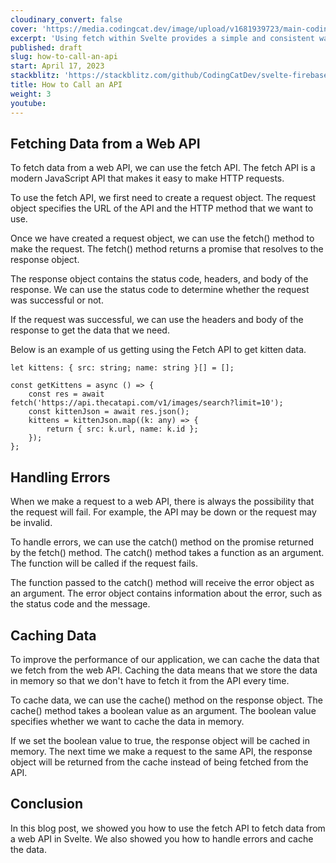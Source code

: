 ```yaml
---
cloudinary_convert: false
cover: 'https://media.codingcat.dev/image/upload/v1681939723/main-codingcatdev-photo/courses/svelte/how-to-call-an-api.png'
excerpt: 'Using fetch within Svelte provides a simple and consistent way to make HTTP requests.'
published: draft
slug: how-to-call-an-api
start: April 17, 2023
stackblitz: 'https://stackblitz.com/github/CodingCatDev/svelte-firebase-course/tree/10-how-to-call-an-api?embed=1&file=apps/svelte-site/src/routes/+page.svelte'
title: How to Call an API
weight: 3
youtube:
---
```


## Fetching Data from a Web API

To fetch data from a web API, we can use the fetch API. The fetch API is a modern JavaScript API that makes it easy to make HTTP requests.

To use the fetch API, we first need to create a request object. The request object specifies the URL of the API and the HTTP method that we want to use.

Once we have created a request object, we can use the fetch() method to make the request. The fetch() method returns a promise that resolves to the response object.

The response object contains the status code, headers, and body of the response. We can use the status code to determine whether the request was successful or not.

If the request was successful, we can use the headers and body of the response to get the data that we need.

Below is an example of us getting using the Fetch API to get kitten data.

```svelte
let kittens: { src: string; name: string }[] = [];

const getKittens = async () => {
    const res = await fetch('https://api.thecatapi.com/v1/images/search?limit=10');
    const kittenJson = await res.json();
    kittens = kittenJson.map((k: any) => {
        return { src: k.url, name: k.id };
    });
};
```

## Handling Errors

When we make a request to a web API, there is always the possibility that the request will fail. For example, the API may be down or the request may be invalid.

To handle errors, we can use the catch() method on the promise returned by the fetch() method. The catch() method takes a function as an argument. The function will be called if the request fails.

The function passed to the catch() method will receive the error object as an argument. The error object contains information about the error, such as the status code and the message.

## Caching Data

To improve the performance of our application, we can cache the data that we fetch from the web API. Caching the data means that we store the data in memory so that we don't have to fetch it from the API every time.

To cache data, we can use the cache() method on the response object. The cache() method takes a boolean value as an argument. The boolean value specifies whether we want to cache the data in memory.

If we set the boolean value to true, the response object will be cached in memory. The next time we make a request to the same API, the response object will be returned from the cache instead of being fetched from the API.

## Conclusion

In this blog post, we showed you how to use the fetch API to fetch data from a web API in Svelte. We also showed you how to handle errors and cache the data.
